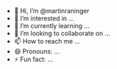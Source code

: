 - 👋 Hi, I’m @martinraninger
- 👀 I’m interested in ...
- 🌱 I’m currently learning ...
- 💞️ I’m looking to collaborate on ...
- 📫 How to reach me ...
- 😄 Pronouns: ...
- ⚡ Fun fact: ...

<!---
martinraninger/martinraninger is a ✨ special ✨ repository because its `README.md` (this file) appears on your GitHub profile.
You can click the Preview link to take a look at your changes.
--->
